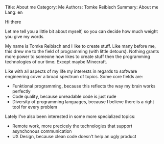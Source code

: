 Title: About me
Category: Me
Authors: Tomke Reibisch
Summary: About me
Lang: en

Hi there

Let me tell you a little bit about myself, so you can decide how much weight you give my words.

My name is Tomke Reibisch and I like to create stuff. Like many before me, this drew me to the field of programming (with little detours). Nothing grants more power to someone how likes to create stuff then the programming technologies of our time. Except maybe Minecraft.

Like with all aspects of my life my interests in regards to software engineering cover a broad spectrum of topics. Some core fields are:

- Funktional programming, because this reflects the way my brain works perfectly
- Code quality, because unreadable code is just rude
- Diversity of programming languages, because I believe there is a right tool for every problem

Lately I've also been interested in some more specialized topics:
- Remote work, more precicely the technologies that support asynchonous communication
- UX Design, because clean code doesn't help an ugly product




